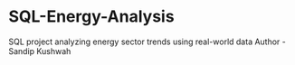 # SQL-Energy-Analysis
SQL project analyzing energy sector trends using real-world data
Author - Sandip Kushwah
